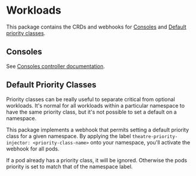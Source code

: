 # Workloads

This package contains the CRDs and webhooks for
[Consoles](../../../controllers/workloads/console/README.md) and [Default priority
classes](#default-priority-classes).

## Consoles

See [Consoles controller documentation](../../../controllers/workloads/console/README.md).

## Default Priority Classes

Priority classes can be really useful to separate critical from optional
workloads. It's normal for all workloads within a particular namespace to have
the same priority class, but it's not possible to set a default on a namespace.

This package implements a webhook that permits setting a default priority class
for a given namespace. By applying the label `theatre-priority-injector:
<priority-class-name>` onto your namespace, you'll activate the webhook for all
pods.

If a pod already has a priority class, it will be ignored. Otherwise the pods
priority is set to match that of the namespace label.
